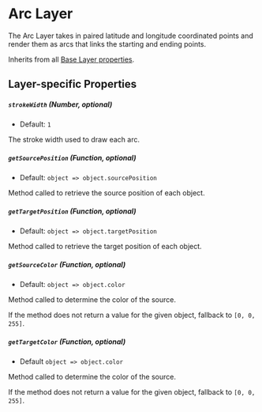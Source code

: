 # Arc Layer

The Arc Layer takes in paired latitude and longitude coordinated points and
render them as arcs that links the starting and ending points.

Inherits from all [Base Layer properties](/docs/layer.md).

## Layer-specific Properties

##### `strokeWidth` (Number, optional)

- Default: `1`

The stroke width used to draw each arc.

##### `getSourcePosition` (Function, optional)

- Default: `object => object.sourcePosition`

Method called to retrieve the source position of each object.

##### `getTargetPosition` (Function, optional)

- Default: `object => object.targetPosition`

Method called to retrieve the target position of each object.

##### `getSourceColor` (Function, optional)

- Default: `object => object.color`

Method called to determine the color of the source.

If the method does not return a value for the given object, fallback to `[0, 0, 255]`.

##### `getTargetColor` (Function, optional)

- Default `object => object.color`

Method called to determine the color of the source.

If the method does not return a value for the given object, fallback to `[0, 0, 255]`.

